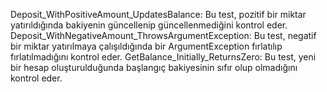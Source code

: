 Deposit_WithPositiveAmount_UpdatesBalance: Bu test, pozitif bir miktar yatırıldığında bakiyenin güncellenip güncellenmediğini kontrol eder.
Deposit_WithNegativeAmount_ThrowsArgumentException: Bu test, negatif bir miktar yatırılmaya çalışıldığında bir ArgumentException fırlatılıp fırlatılmadığını kontrol eder.
GetBalance_Initially_ReturnsZero: Bu test, yeni bir hesap oluşturulduğunda başlangıç bakiyesinin sıfır olup olmadığını kontrol eder.
